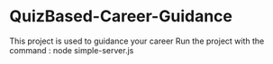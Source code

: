 # QuizBased-Career-Guidance
This project is used to guidance your career 
Run the project with the command : node simple-server.js 
